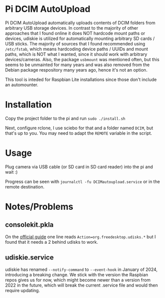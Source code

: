 # Pi DCIM AutoUpload
Pi DCIM AutoUpload automatically uploads contents of DCIM folders from arbitrary USB storage devices.
In contrast to the majority of other approaches that I found online it does NOT hardcode mount paths or devices, udiskie is utilized for automatically mounting arbitrary SD cards / USB sticks.
The majority of sources that I found recommended using `/etc/fstab`, which means hardcoding device paths / UUIDs and mount paths, which is NOT what I wanted, since it should work with arbitrary devices/cameras.
Also, the package `usbmount` was mentioned often, but this seems to be unmainted for many years and was also removed from the Debian package respository many years ago, hence it's not an option.

This tool is inteded for Raspbian Lite installations since those don't include an automounter.

# Installation
Copy the project folder to the pi and run `sudo ./install.sh`

Next, configure rclone, I use sciebo for that and a folder named `DCIM`, but that's up to you.
You may need to adapt the `REMOTE` variable in the script.

# Usage
Plug camera via USB cable (or SD card in SD card reader) into the pi and wait :)

Progress can be seen with `journalctl -fu DCIMautoupload.service` or in the remote destination.

# Notes/Problems

## consolekit.pkla
On the [official guide](https://github.com/coldfix/udiskie/wiki/Ubuntu-Debian-installation-guide) one line reads `Action=org.freedesktop.udisks.*` but I found that it needs a 2 behind udisks to work.

## udiskie.service
udiskie has renamed `--notify-command` to `--event-hook` in January of 2024, introducing a breaking change.
We stick with the version the Raspbian repos gives us for now, which might become newer than a version from 2022 in the future, which will break the current .service file and would then require updating.
